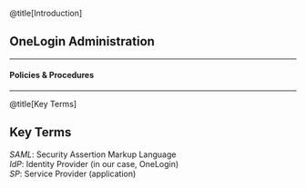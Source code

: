 @title[Introduction]

## OneLogin <span class="gold">Administration</span>

***

#### Policies & Procedures

---

@title[Key Terms]

## Key Terms

*SAML*: Security Assertion Markup Language  
*IdP*: Identity Provider (in our case, OneLogin)  
*SP*: Service Provider (application)  